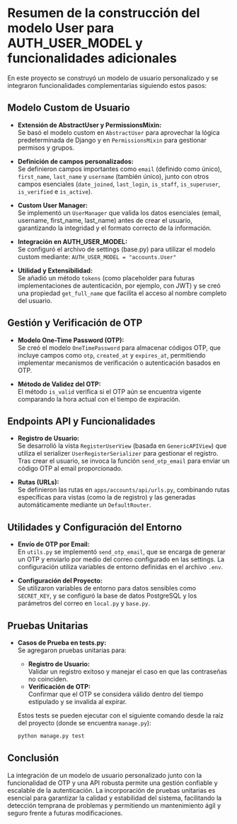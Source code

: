 # Resumen de la construcción del modelo User para AUTH_USER_MODEL y funcionalidades adicionales

En este proyecto se construyó un modelo de usuario personalizado y se integraron funcionalidades complementarias siguiendo estos pasos:

## Modelo Custom de Usuario
- **Extensión de AbstractUser y PermissionsMixin:**  
  Se basó el modelo custom en `AbstractUser` para aprovechar la lógica predeterminada de Django y en `PermissionsMixin` para gestionar permisos y grupos.
  
- **Definición de campos personalizados:**  
  Se definieron campos importantes como `email` (definido como único), `first_name`, `last_name` y `username` (también único), junto con otros campos esenciales (`date_joined`, `last_login`, `is_staff`, `is_superuser`, `is_verified` e `is_active`).

- **Custom User Manager:**  
  Se implementó un `UserManager` que valida los datos esenciales (email, username, first_name, last_name) antes de crear el usuario, garantizando la integridad y el formato correcto de la información.

- **Integración en AUTH_USER_MODEL:**  
  Se configuró el archivo de settings (base.py) para utilizar el modelo custom mediante:
  `AUTH_USER_MODEL = "accounts.User"`

- **Utilidad y Extensibilidad:**  
  Se añadió un método `tokens` (como placeholder para futuras implementaciones de autenticación, por ejemplo, con JWT) y se creó una propiedad `get_full_name` que facilita el acceso al nombre completo del usuario.

## Gestión y Verificación de OTP
- **Modelo One-Time Password (OTP):**  
  Se creó el modelo `OneTimePassword` para almacenar códigos OTP, que incluye campos como `otp`, `created_at` y `expires_at`, permitiendo implementar mecanismos de verificación o autenticación basados en OTP.

- **Método de Validez del OTP:**  
  El método `is_valid` verifica si el OTP aún se encuentra vigente comparando la hora actual con el tiempo de expiración.

## Endpoints API y Funcionalidades
- **Registro de Usuario:**  
  Se desarrolló la vista `RegisterUserView` (basada en `GenericAPIView`) que utiliza el serializer `UserRegisterSerializer` para gestionar el registro. Tras crear el usuario, se invoca la función `send_otp_email` para enviar un código OTP al email proporcionado.

- **Rutas (URLs):**  
  Se definieron las rutas en `apps/accounts/api/urls.py`, combinando rutas específicas para vistas (como la de registro) y las generadas automáticamente mediante un `DefaultRouter`.

## Utilidades y Configuración del Entorno
- **Envío de OTP por Email:**  
  En `utils.py` se implementó `send_otp_email`, que se encarga de generar un OTP y enviarlo por medio del correo configurado en las settings. La configuración utiliza variables de entorno definidas en el archivo `.env`.

- **Configuración del Proyecto:**  
  Se utilizaron variables de entorno para datos sensibles como `SECRET_KEY`, y se configuró la base de datos PostgreSQL y los parámetros del correo en `local.py` y `base.py`.

## Pruebas Unitarias
- **Casos de Prueba en tests.py:**  
  Se agregaron pruebas unitarias para:
  - **Registro de Usuario:**  
    Validar un registro exitoso y manejar el caso en que las contraseñas no coinciden.
  - **Verificación de OTP:**  
    Confirmar que el OTP se considera válido dentro del tiempo estipulado y se invalida al expirar.

  Estos tests se pueden ejecutar con el siguiente comando desde la raíz del proyecto (donde se encuentra `manage.py`):

  ```bash
  python manage.py test
  ```

## Conclusión
La integración de un modelo de usuario personalizado junto con la funcionalidad de OTP y una API robusta permite una gestión confiable y escalable de la autenticación. La incorporación de pruebas unitarias es esencial para garantizar la calidad y estabilidad del sistema, facilitando la detección temprana de problemas y permitiendo un mantenimiento ágil y seguro frente a futuras modificaciones.